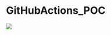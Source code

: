 # GitHubActions_POC
![](https://github.com/vandersonsantana/GitHubActions_POC/actions/workflows/dotnet.yml/badge.svg?branch=develop)
